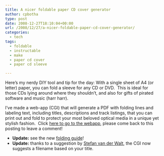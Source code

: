 ```yaml
---
title: A nicer foldable paper CD cover generator
author: cpbotha
type: post
date: 2008-12-27T18:10:04+00:00
url: /2008/12/27/a-nicer-foldable-paper-cd-cover-generator/
categories:
  - tech
tags:
  - foldable
  - instructable
  - make
  - paper cd cover
  - paper cd sleeve

---
```

Here&#8217;s my nerdy DIY tool and tip for the day: With a single sheet of A4 (or letter) paper, you can fold a sleeve for any CD or DVD.  This is ideal for those CDs lying around where they shouldn&#8217;t, and also for gifts of pirated software and music (harr harr).

I&#8217;ve made a web-app (CGI) that will generate a PDF with folding lines and labeling text, including titles, descriptions and track listings, that you can print out and fold to protect your most beloved optical media in a unique yet stylish fashion.  Click [here to go to the webapp][1], please come back to this posting to leave a comment!

  * **Update:** see the new [folding guide][2]!
  * **Update:** thanks to a suggestion by [Stefan van der Walt][3], the CGI now suggests a filename based on your title.

 [1]: http://cpbotha.net/pcdc "Paper CD Cover generator"
 [2]: http://docs.google.com/Doc?docid=dcdtb3xv_27hnwd53cb "Folding guide on Google Docs"
 [3]: http://mentat.za.net/ "Stefan's website"

